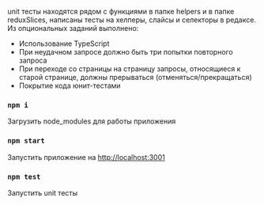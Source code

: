 unit тесты находятся рядом с функциями в папке helpers и в папке reduxSlices, написаны тесты на хелперы, слайсы и селекторы в редаксе.
Из опциональных заданий выполнено:
- Использование TypeScript
- При неудачном запросе должно быть три попытки повторного запроса
- При переходе со страницы на страницу запросы, относящиеся к старой странице, должны прерываться (отменяться/прекращаться)
- Покрытие кода юнит-тестами

### `npm i`

Загрузить node_modules для работы приложения

### `npm start`

Запустить приложение на [http://localhost:3001](http://localhost:3001)

### `npm test`

Запустить unit тесты
